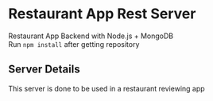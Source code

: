 # Restaurant App Rest Server
Restaurant App Backend with Node.js + MongoDB <br />
Run `npm install` after getting repository

## Server Details
This server is done to be used in a restaurant reviewing app
